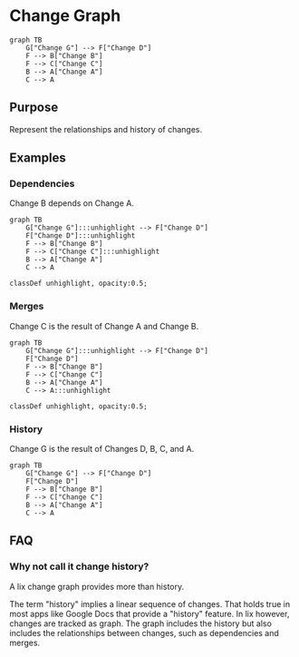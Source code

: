# Change Graph 

```mermaid
graph TB
    G["Change G"] --> F["Change D"]
    F --> B["Change B"]
    F --> C["Change C"]
    B --> A["Change A"]
    C --> A
```

## Purpose

Represent the relationships and history of changes. 

## Examples

### Dependencies

Change B depends on Change A.

```mermaid
graph TB
    G["Change G"]:::unhighlight --> F["Change D"]
    F["Change D"]:::unhighlight
    F --> B["Change B"]
    F --> C["Change C"]:::unhighlight
    B --> A["Change A"]
    C --> A
  
classDef unhighlight, opacity:0.5;
```

### Merges

Change C is the result of Change A and Change B.

```mermaid
graph TB
    G["Change G"]:::unhighlight --> F["Change D"]
    F["Change D"]
    F --> B["Change B"]
    F --> C["Change C"]
    B --> A["Change A"]
    C --> A:::unhighlight
  
classDef unhighlight, opacity:0.5;
```

### History

Change G is the result of Changes D, B, C, and A.

```mermaid
graph TB
    G["Change G"] --> F["Change D"]
    F["Change D"]
    F --> B["Change B"]
    F --> C["Change C"]
    B --> A["Change A"]
    C --> A
```

## FAQ 

### Why not call it change history?

A lix change graph provides more than history.

The term "history" implies a linear sequence of changes. That holds true in most apps like Google Docs that provide a "history" feature. In lix however, changes are tracked as graph. The graph includes the history but also includes the relationships between changes, such as dependencies and merges.

